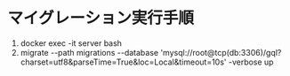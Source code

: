 # マイグレーション実行手順

1. docker exec -it server bash
2. migrate --path migrations --database 'mysql://root@tcp(db:3306)/gql?charset=utf8&parseTime=True&loc=Local&timeout=10s' -verbose up
